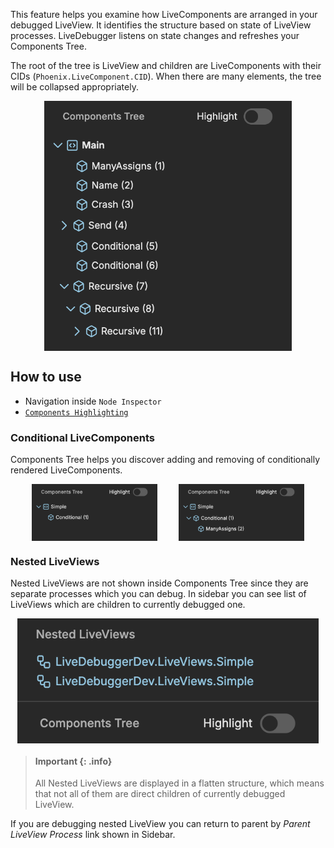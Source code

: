 This feature helps you examine how LiveComponents are arranged in your debugged LiveView. It identifies the structure based on state of LiveView processes. LiveDebugger listens on state changes and refreshes your Components Tree.

The root of the tree is LiveView and children are LiveComponents with their CIDs (`Phoenix.LiveComponent.CID`). When there are many elements, the tree will be collapsed appropriately.

<div style="display: flex; justify-content: center;">
<img src="images/components_tree.png" alt="Components Tree" height="400px">
</div>

## How to use

- Navigation inside `Node Inspector`
- [`Components Highlighting`](components_highlighting.md)

### Conditional LiveComponents

Components Tree helps you discover adding and removing of conditionally rendered LiveComponents.

<div style="display: flex; justify-content: space-evenly;">
<img src="images/components_tree_conditional_closed.png" alt="Conditional closed in Components Tree" width="40%"/>
<img src="images/components_tree_conditional_opened.png" alt="Conditional opened in Components Tree" width="40%"/>
</div>

### Nested LiveViews

Nested LiveViews are not shown inside Components Tree since they are separate processes which you can debug. In sidebar you can see list of LiveViews which are children to currently debugged one.

<div style="display: flex; justify-content: center;">
<img src="images/nested_live_views.png" alt="Nested LiveViews" height="200px">
</div>

> #### Important {: .info}
>
> All Nested LiveViews are displayed in a flatten structure, which means that not all of them are direct children of currently debugged LiveView.

If you are debugging nested LiveView you can return to parent by _Parent LiveView Process_ link shown in Sidebar.
